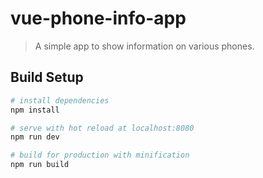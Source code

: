 # vue-phone-info-app

> A simple app to show information on various phones.

## Build Setup

``` bash
# install dependencies
npm install

# serve with hot reload at localhost:8080
npm run dev

# build for production with minification
npm run build
```